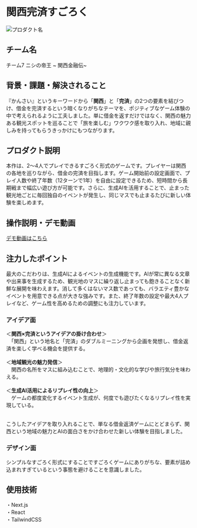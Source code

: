 # 関西完済すごろく
<!-- プロダクト名に変更してください -->

![プロダクト名](https://kc3.me/cms/wp-content/uploads/2024/11/hack25-eyecatch.png)
<!-- プロダクト名・イメージ画像を差し変えてください -->


## チーム名
チーム7 ニシの帝王 ~ 関西金融伝~
<!-- チームIDとチーム名を入力してください -->


## 背景・課題・解決されること
『かんさい』というキーワードから「**関西**」と「**完済**」の2つの要素を結びつけ、借金を完済するという暗くなりがちなテーマを、ポジティブなゲーム体験の中で考えられるように工夫しました。単に借金を返すだけではなく、関西の魅力ある観光スポットを巡ることで「旅を楽しむ」ワクワク感を取り入れ、地域に親しみを持ってもらうきっかけにもつながります。

## プロダクト説明
本作は、2～4人でプレイできるすごろく形式のゲームです。プレイヤーは関西の各地を巡りながら、借金の完済を目指します。ゲーム開始前の設定画面で、プレイ人数や終了年数（12ターンで1年）を自由に設定できるため、短時間から長期戦まで幅広い遊び方が可能です。さらに、生成AIを活用することで、止まった観光地ごとに毎回独自のイベントが発生し、同じマスでも止まるたびに新しい体験を楽しめます。
<!-- 開発したプロダクトの説明を入力してください -->


## 操作説明・デモ動画
[デモ動画はこちら](https://www.youtube.com/watch?v=fbzGp0XJGq8)
<!-- 開発したプロダクトの操作説明について入力してください。また、操作説明デモ動画があれば、埋め込みやリンクを記載してください -->


## 注力したポイント
最大のこだわりは、生成AIによるイベントの生成機能です。AIが常に異なる文章や出来事を生成するため、観光地のマスに繰り返し止まっても飽きることなく新鮮な展開を味わえます。消して多くはないマス数であっても、バラエティ豊かなイベントを用意できる点が大きな強みです。また、終了年数の設定や最大4人プレイなど、ゲーム性を高めるための調整にも注力しています。


<!-- 開発したプロダクトの中で、特に注力して作成した箇所・ポイントについて入力してください -->
### アイデア面
＜**関西×完済というアイデアの掛け合わせ**＞<br>
　「関西」という地名と「完済」のダブルミーニングから企画を発想し、借金返済を楽しく学べる機会を提供する。<br><br>
＜**地域観光の魅力発信**＞<br>
　関西の名所をマスに組み込むことで、地理的・文化的な学びや旅行気分を味わえる。<br><br>
＜**生成AI活用によるリプレイ性の向上**＞<br>
　ゲームの都度変化するイベント生成が、何度でも遊びたくなるリプレイ性を実現している。<br><br>

こうしたアイデアを取り入れることで、単なる借金返済ゲームにとどまらず、関西という地域の魅力とAIの面白さをかけ合わせた新しい体験を目指しました。
### デザイン面
シンプルなすごろく形式にすることですごろくゲームにありがちな、要素が詰め込まれすぎているという事態を避けることを意識しました。
## 使用技術
・Next.js<br>
・React<br>
・TailwindCSS
<!-- 使用技術を入力してください -->


<!--
markdownの記法はこちらを参照してください！
https://docs.github.com/ja/get-started/writing-on-github/getting-started-with-writing-and-formatting-on-github/basic-writing-and-formatting-syntax
-->

